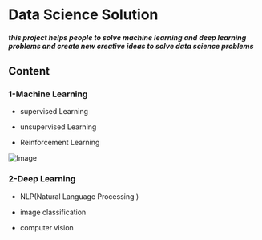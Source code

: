 # Data Science Solution
##### this project helps people to solve machine learning and deep learning problems and create new creative ideas to solve data science problems 
## Content 
### 1-Machine Learning 

- supervised Learning 

- unsupervised Learning 

- Reinforcement Learning


![Image](https://user-images.githubusercontent.com/97489757/234410041-fd865cf7-53fc-49e5-83e2-6d2e15087532.gif)


### 2-Deep Learning

- NLP(Natural Language Processing )

- image classification

- computer vision
